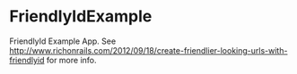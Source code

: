 FriendlyIdExample
=================

FriendlyId Example App.  See <a href="http://www.richonrails.com/2012/09/18/create-friendlier-looking-urls-with-friendlyid">http://www.richonrails.com/2012/09/18/create-friendlier-looking-urls-with-friendlyid</a> for more info.